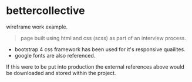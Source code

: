 # bettercollective
wireframe work example.
> page built using html and css (scss) as part of an interview process.

* bootstrap 4 css framework has been used for it's responsive quailites.
* google fonts are also referenced.

If this were to be put into production the external references above would be downloaded and stored within the project.

